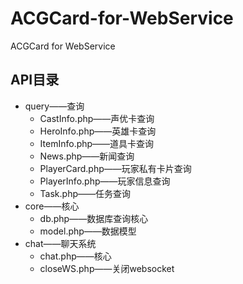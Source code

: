 # ACGCard-for-WebService
ACGCard for WebService

## API目录 ##
- query——查询
	- CastInfo.php——声优卡查询
	- HeroInfo.php——英雄卡查询
	- ItemInfo.php——道具卡查询
	- News.php——新闻查询
	- PlayerCard.php——玩家私有卡片查询
	- PlayerInfo.php——玩家信息查询
	- Task.php——任务查询
- core——核心
	- db.php——数据库查询核心
	- model.php——数据模型
- chat——聊天系统
	- chat.php——核心
	- closeWS.php——关闭websocket